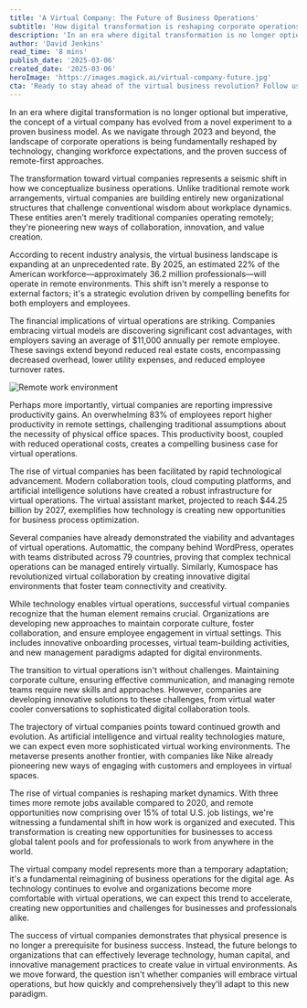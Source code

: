 ```yaml
---
title: 'A Virtual Company: The Future of Business Operations'
subtitle: 'How digital transformation is reshaping corporate operations and creating new business paradigms'
description: 'In an era where digital transformation is no longer optional, the concept of virtual companies has moved beyond being experimental to become a legitimate business model reshaping corporate operations and market paradigms.'
author: 'David Jenkins'
read_time: '8 mins'
publish_date: '2025-03-06'
created_date: '2025-03-06'
heroImage: 'https://images.magick.ai/virtual-company-future.jpg'
cta: 'Ready to stay ahead of the virtual business revolution? Follow us on LinkedIn at MagickAI for cutting-edge insights on virtual operations, digital transformation, and the future of work.'
---
```


In an era where digital transformation is no longer optional but imperative, the concept of a virtual company has evolved from a novel experiment to a proven business model. As we navigate through 2023 and beyond, the landscape of corporate operations is being fundamentally reshaped by technology, changing workforce expectations, and the proven success of remote-first approaches.

The transformation toward virtual companies represents a seismic shift in how we conceptualize business operations. Unlike traditional remote work arrangements, virtual companies are building entirely new organizational structures that challenge conventional wisdom about workplace dynamics. These entities aren't merely traditional companies operating remotely; they're pioneering new ways of collaboration, innovation, and value creation.

According to recent industry analysis, the virtual business landscape is expanding at an unprecedented rate. By 2025, an estimated 22% of the American workforce—approximately 36.2 million professionals—will operate in remote environments. This shift isn't merely a response to external factors; it's a strategic evolution driven by compelling benefits for both employers and employees.

The financial implications of virtual operations are striking. Companies embracing virtual models are discovering significant cost advantages, with employers saving an average of $11,000 annually per remote employee. These savings extend beyond reduced real estate costs, encompassing decreased overhead, lower utility expenses, and reduced employee turnover rates.

![Remote work environment](https://i.magick.ai/remotework-image.jpg)

Perhaps more importantly, virtual companies are reporting impressive productivity gains. An overwhelming 83% of employees report higher productivity in remote settings, challenging traditional assumptions about the necessity of physical office spaces. This productivity boost, coupled with reduced operational costs, creates a compelling business case for virtual operations.

The rise of virtual companies has been facilitated by rapid technological advancement. Modern collaboration tools, cloud computing platforms, and artificial intelligence solutions have created a robust infrastructure for virtual operations. The virtual assistant market, projected to reach $44.25 billion by 2027, exemplifies how technology is creating new opportunities for business process optimization.

Several companies have already demonstrated the viability and advantages of virtual operations. Automattic, the company behind WordPress, operates with teams distributed across 79 countries, proving that complex technical operations can be managed entirely virtually. Similarly, Kumospace has revolutionized virtual collaboration by creating innovative digital environments that foster team connectivity and creativity.

While technology enables virtual operations, successful virtual companies recognize that the human element remains crucial. Organizations are developing new approaches to maintain corporate culture, foster collaboration, and ensure employee engagement in virtual settings. This includes innovative onboarding processes, virtual team-building activities, and new management paradigms adapted for digital environments.

The transition to virtual operations isn't without challenges. Maintaining corporate culture, ensuring effective communication, and managing remote teams require new skills and approaches. However, companies are developing innovative solutions to these challenges, from virtual water cooler conversations to sophisticated digital collaboration tools.

The trajectory of virtual companies points toward continued growth and evolution. As artificial intelligence and virtual reality technologies mature, we can expect even more sophisticated virtual working environments. The metaverse presents another frontier, with companies like Nike already pioneering new ways of engaging with customers and employees in virtual spaces.

The rise of virtual companies is reshaping market dynamics. With three times more remote jobs available compared to 2020, and remote opportunities now comprising over 15% of total U.S. job listings, we're witnessing a fundamental shift in how work is organized and executed. This transformation is creating new opportunities for businesses to access global talent pools and for professionals to work from anywhere in the world.

The virtual company model represents more than a temporary adaptation; it's a fundamental reimagining of business operations for the digital age. As technology continues to evolve and organizations become more comfortable with virtual operations, we can expect this trend to accelerate, creating new opportunities and challenges for businesses and professionals alike.

The success of virtual companies demonstrates that physical presence is no longer a prerequisite for business success. Instead, the future belongs to organizations that can effectively leverage technology, human capital, and innovative management practices to create value in virtual environments. As we move forward, the question isn't whether companies will embrace virtual operations, but how quickly and comprehensively they'll adapt to this new paradigm.